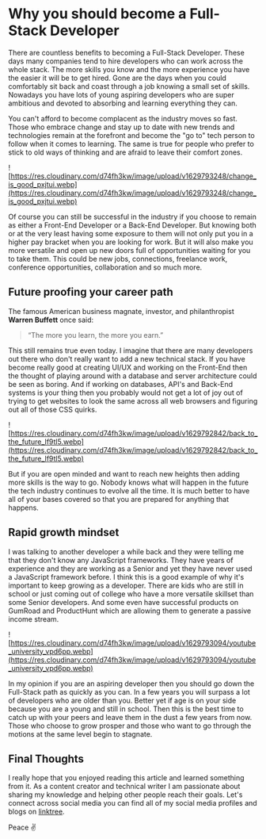 # Why you should become a Full-Stack Developer

There are countless benefits to becoming a Full-Stack Developer. These days many companies tend to hire developers who can work across the whole stack. The more skills you know and the more experience you have the easier it will be to get hired. Gone are the days when you could comfortably sit back and coast through a job knowing a small set of skills. Nowadays you have lots of young aspiring developers who are super ambitious and devoted to absorbing and learning everything they can.

You can't afford to become complacent as the industry moves so fast. Those who embrace change and stay up to date with new trends and technologies remain at the forefront and become the "go to" tech person to follow when it comes to learning. The same is true for people who prefer to stick to old ways of thinking and are afraid to leave their comfort zones.

![https://res.cloudinary.com/d74fh3kw/image/upload/v1629793248/change_is_good_pxjtui.webp](https://res.cloudinary.com/d74fh3kw/image/upload/v1629793248/change_is_good_pxjtui.webp)

Of course you can still be successful in the industry if you choose to remain as either a Front-End Developer or a Back-End Developer. But knowing both or at the very least having some exposure to them will not only put you in a higher pay bracket when you are looking for work. But it will also make you more versatile and open up new doors full of opportunities waiting for you to take them. This could be new jobs, connections, freelance work, conference opportunities, collaboration and so much more.

## Future proofing your career path

The famous American business magnate, investor, and philanthropist **Warren Buffett** once said:

> “The more you learn, the more you earn.”

This still remains true even today. I imagine that there are many developers out there who don't really want to add a new technical stack. If you have become really good at creating UI/UX and working on the Front-End then the thought of playing around with a database and server architecture could be seen as boring. And if working on databases, API's and Back-End systems is your thing then you probably would not get a lot of joy out of trying to get websites to look the same across all web browsers and figuring out all of those CSS quirks.

![https://res.cloudinary.com/d74fh3kw/image/upload/v1629792842/back_to_the_future_lf9tl5.webp](https://res.cloudinary.com/d74fh3kw/image/upload/v1629792842/back_to_the_future_lf9tl5.webp)

But if you are open minded and want to reach new heights then adding more skills is the way to go. Nobody knows what will happen in the future the tech industry continues to evolve all the time. It is much better to have all of your bases covered so that you are prepared for anything that happens.

## Rapid growth mindset

I was talking to another developer a while back and they were telling me that they don't know any JavaScript frameworks. They have years of experience and they are working as a Senior and yet they have never used a JavaScript framework before. I think this is a good example of why it's important to keep growing as a developer. There are kids who are still in school or just coming out of college who have a more versatile skillset than some Senior developers. And some even have successful products on GumRoad and ProductHunt which are allowing them to generate a passive income stream.

![https://res.cloudinary.com/d74fh3kw/image/upload/v1629793094/youtube_university_vpd6pp.webp](https://res.cloudinary.com/d74fh3kw/image/upload/v1629793094/youtube_university_vpd6pp.webp)

In my opinion if you are an aspiring developer then you should go down the Full-Stack path as quickly as you can. In a few years you will surpass a lot of developers who are older than you. Better yet if age is on your side because you are a young and still in school. Then this is the best time to catch up with your peers and leave them in the dust a few years from now. Those who choose to grow prosper and those who want to go through the motions at the same level begin to stagnate.

## Final Thoughts

I really hope that you enjoyed reading this article and learned something from it. As a content creator and technical writer I am passionate about sharing my knowledge and helping other people reach their goals. Let's connect across social media you can find all of my social media profiles and blogs on [linktree](https://linktr.ee/andrewbaisden).

Peace ✌️

